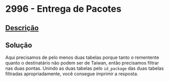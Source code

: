 # 2996 - Entrega de Pacotes

## [Descrição](https://www.beecrowd.com.br/judge/pt/problems/view/2996)

## Solução

Aqui precisamos de pelo menos duas tabelas porque tanto o rementente quanto o destinatário não podem ser de Taiwan, então precisamos filtrar nas duas pontas. Unindo as duas tabelas pelo `id_package` das duas tabelas filtradas apropriadamente, você consegue imprimir a resposta.